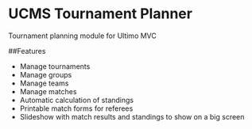 # UCMS Tournament Planner
Tournament planning module for Ultimo MVC

##Features
* Manage tournaments
* Manage groups
* Manage teams
* Manage matches
* Automatic calculation of standings
* Printable match forms for referees
* Slideshow with match results and standings to show on a big screen